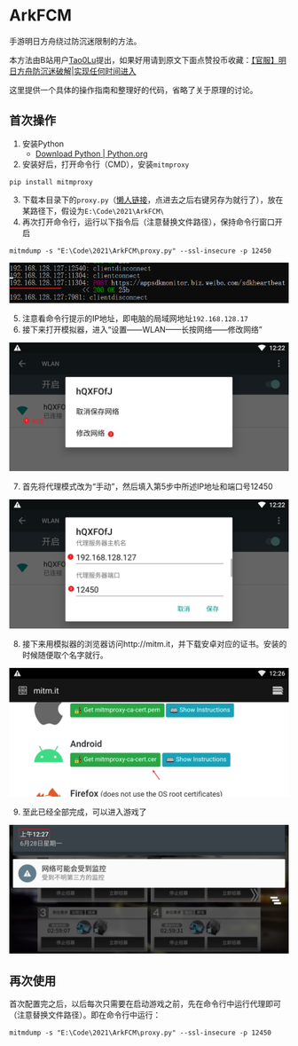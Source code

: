 # ArkFCM
手游明日方舟绕过防沉迷限制的方法。

本方法由B站用户[Tao0Lu](https://space.bilibili.com/401343976)提出，如果好用请到原文下面点赞投币收藏：[【官服】明日方舟防沉迷破解|实现任何时间进入](https://www.bilibili.com/read/cv7795601)

这里提供一个具体的操作指南和整理好的代码，省略了关于原理的讨论。

## 首次操作

1. 安装Python
   - [Download Python | Python.org](https://www.python.org/downloads/)
2. 安装好后，打开命令行（CMD），安装`mitmproxy`

```shell
pip install mitmproxy
```

3. 下载本目录下的`proxy.py`（[懒人链接](https://raw.githubusercontent.com/Wenzhi-Ding/ArkFCM/main/proxy.py)，点进去之后右键另存为就行了），放在某路径下，假设为`E:\Code\2021\ArkFCM\`
4. 再次打开命令行，运行以下指令后（注意替换文件路径），保持命令行窗口开启

```shell
mitmdump -s "E:\Code\2021\ArkFCM\proxy.py" --ssl-insecure -p 12450
```

![cmd](./cmd.png)

5. 注意看命令行提示的IP地址，即电脑的局域网地址`192.168.128.17`
6. 接下来打开模拟器，进入“设置——WLAN——长按网络——修改网络”

![network1](./network1.png)

7. 首先将代理模式改为“手动”，然后填入第5步中所述IP地址和端口号12450

![network2](./network2.png)

8. 接下来用模拟器的浏览器访问http://mitm.it，并下载安卓对应的证书。安装的时候随便取个名字就行。

![network3](./network3.png)

9. 至此已经全部完成，可以进入游戏了

![finish](./finish.png)

## 再次使用

首次配置完之后，以后每次只需要在启动游戏之前，先在命令行中运行代理即可（注意替换文件路径）。即在命令行中运行：

```shell
mitmdump -s "E:\Code\2021\ArkFCM\proxy.py" --ssl-insecure -p 12450
```

